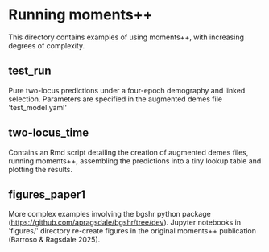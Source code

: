 # Running moments++
This directory contains examples of using moments++, with increasing degrees of complexity.

## test_run
Pure two-locus predictions under a four-epoch demography and linked selection.
Parameters are specified in the augmented demes file 'test_model.yaml'

## two-locus_time
Contains an Rmd script detailing the creation of augmented demes files, running moments++, assembling the predictions into a tiny lookup table and plotting the results.

## figures_paper1
More complex examples involving the bgshr python package (https://github.com/apragsdale/bgshr/tree/dev). Jupyter notebooks in 'figures/' directory re-create figures in the original moments++ publication (Barroso & Ragsdale 2025).
